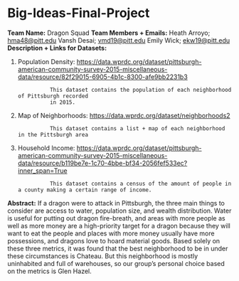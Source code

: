 # Big-Ideas-Final-Project

**Team Name:** Dragon Squad
**Team Members + Emails:** 
Heath Arroyo; hma48@pitt.edu
Vansh Desai; vmd19@pitt.edu
Emily Wick; ekw19@pitt.edu
**Description + Links for Datasets:**
1. Population Density: https://data.wprdc.org/dataset/pittsburgh-american-community-survey-2015-miscellaneous-data/resource/82f29015-6905-4b1c-8300-afe9bb2231b3

                 This dataset contains the population of each neighborhood of Pittsburgh recorded  
                 in 2015.

2. Map of Neighborhoods: https://data.wprdc.org/dataset/neighborhoods2

                 This dataset contains a list + map of each neighborhood in the Pittsburgh area
       
3. Household Income: https://data.wprdc.org/dataset/pittsburgh-american-community-survey-2015-miscellaneous-data/resource/b119be7e-1c70-4bbe-bf34-2056fef533ec?inner_span=True

                 This dataset contains a census of the amount of people in a county making a certain range of income.
                 
**Abstract:**
                 If a dragon were to attack in Pittsburgh, the three main things to consider are access to water, population size, and wealth distribution. 
                 Water is  useful for putting out dragon fire-breath, and areas with more people as well as more money are a high-priority target for a dragon 
                 because they will want to eat the people and places with more money usually have more possessions, and dragons love to hoard material goods. 
                 Based solely on these three metrics, it was found that the best neighborhood to be in under these circumstances is Chateau. 
                 But this neighborhood is mostly uninhabited and full of warehouses, so our group’s personal choice based on the metrics is Glen Hazel.
